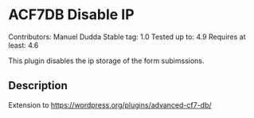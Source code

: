 # ACF7DB Disable IP
Contributors: Manuel Dudda
Stable tag: 1.0
Tested up to: 4.9
Requires at least: 4.6

This plugin disables the ip storage of the form subimssions.

## Description

Extension to https://wordpress.org/plugins/advanced-cf7-db/